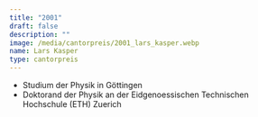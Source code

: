 ```yaml
---
title: "2001"
draft: false
description: ""
image: /media/cantorpreis/2001_lars_kasper.webp
name: Lars Kasper
type: cantorpreis
---
```

- Studium der Physik in Göttingen
- Doktorand der Physik an der Eidgenoessischen Technischen Hochschule (ETH) Zuerich
